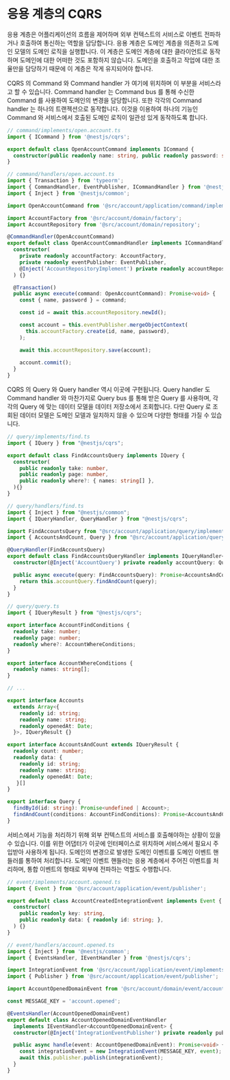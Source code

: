 # 응용 계층의 CQRS

응용 계층은 어플리케이션의 흐름을 제어하며 외부 컨텍스트의 서비스로 이벤트 전파하거나 호출하여 통신하는 역할을 담당합니다. 응용 계층은 도메인 계층을 의존하고 도메인 모델의 도메인 로직을 실행합니다. 이 계층은 도메인 계층에 대한 클라이언트로 동작하며 도메인에 대한 어떠한 것도 포함하지 않습니다. 도메인을 호출하고 작업에 대한 조율만을 담당하기 때문에 이 계층은 작게 유지되어야 합니다.

CQRS 의 Command 와 Command handler 가 여기에 위치하며 이 부분을 서비스라고 할 수 있습니다. Command handler 는 Command bus 를 통해 수신한 Command 를 사용하여 도메인의 변경을 담당합니다. 또한 각각의 Command handler 는 하나의 트랜젝션으로 동작합니다. 이것을 이용하여 하나의 기능인 Command 와 서비스에서 호출된 도메인 로직이 일관성 있게 동작하도록 합니다. 

```typescript
// command/implements/open.account.ts
import { ICommand } from '@nestjs/cqrs';

export default class OpenAccountCommand implements ICommand {
  constructor(public readonly name: string, public readonly password: string) {}
}

```

```typescript
// command/handlers/open.account.ts
import { Transaction } from 'typeorm';
import { CommandHandler, EventPublisher, ICommandHandler } from '@nestjs/cqrs';
import { Inject } from '@nestjs/common';

import OpenAccountCommand from '@src/account/application/command/implements/open.account';

import AccountFactory from '@src/account/domain/factory';
import AccountRepository from '@src/account/domain/repository';

@CommandHandler(OpenAccountCommand)
export default class OpenAccountCommandHandler implements ICommandHandler<OpenAccountCommand> {
  constructor(
    private readonly accountFactory: AccountFactory,
    private readonly eventPublisher: EventPublisher,
    @Inject('AccountRepositoryImplement') private readonly accountRepository: AccountRepository,
  ) {}

  @Transaction()
  public async execute(command: OpenAccountCommand): Promise<void> {
    const { name, password } = command;

    const id = await this.accountRepository.newId();

    const account = this.eventPublisher.mergeObjectContext(
      this.accountFactory.create(id, name, password),
    );

    await this.accountRepository.save(account);
    
    account.commit();
  }
}

```

CQRS 의 Query 와 Query handler 역시 이곳에 구현됩니다. Query handler 도 Command handler 와 마찬가지로 Query bus 를 통해 받은 Query 를 사용하며, 각각의 Query 에 맞는 데이터 모델을 데이터 저장소에서 조회합니다. 다만 Query 로 조회된 데이터 모델은 도메인 모델과 일치하지 않을 수 있으며 다양한 형태를 가질 수 있습니다.

```typescript
// query/implements/find.ts
import { IQuery } from "@nestjs/cqrs";

export default class FindAccountsQuery implements IQuery {
  constructor(
    public readonly take: number,
    public readonly page: number,
    public readonly where?: { names: string[] },
  ){}
}

```

```typescript
// query/handlers/find.ts
import { Inject } from "@nestjs/common";
import { IQueryHandler, QueryHandler } from "@nestjs/cqrs";

import FindAccountsQuery from "@src/account/application/query/implements/find";
import { AccountsAndCount, Query } from "@src/account/application/query/query";

@QueryHandler(FindAccountsQuery)
export default class FindAccountsQueryHandler implements IQueryHandler<FindAccountsQuery> {
  constructor(@Inject('AccountQuery') private readonly accountQuery: Query ){}

  public async execute(query: FindAccountsQuery): Promise<AccountsAndCount> {
    return this.accountQuery.findAndCount(query);
  }
}

```

```typescript
// query/query.ts
import { IQueryResult } from "@nestjs/cqrs";

export interface AccountFindConditions {
  readonly take: number;
  readonly page: number;
  readonly where?: AccountWhereConditions;
}

export interface AccountWhereConditions {
  readonly names: string[];
}

// ...

export interface Accounts
  extends Array<{
    readonly id: string;
    readonly name: string;
    readonly openedAt: Date;
  }>, IQueryResult {}

export interface AccountsAndCount extends IQueryResult {
  readonly count: number;
  readonly data: { 
    readonly id: string;
    readonly name: string;
    readonly openedAt: Date;
   }[]
}

export interface Query {
  findById(id: string): Promise<undefined | Account>;
  findAndCount(conditions: AccountFindConditions): Promise<AccountsAndCount>;
}

```

서비스에서 기능을 처리하기 위해 외부 컨텍스트의 서비스를 호출해야하는 상황이 있을 수 있습니다. 이를 위한 어댑터가 이곳에 인터페이스로 위치하며 서비스에서 필요시 주입받아 사용하게 됩니다. 도메인의 변경으로 발생한 도메인 이벤트를 도메인 이벤트 핸들러를 통하여 처리합니다. 도메인 이벤트 핸들러는 응용 계층에서 주어진 이벤트를 처리하며, 통합 이벤트의 형태로 외부에 전파하는 역할도 수행합니다.

```typescript
// event/implements/account.opened.ts
import { Event } from '@src/account/application/event/publisher';

export default class AccountCreatedIntegrationEvent implements Event {
  constructor(
    public readonly key: string,
    public readonly data: { readonly id: string; },
  ) {}
}

```

```typescript
// event/handlers/account.opened.ts
import { Inject } from '@nestjs/common';
import { EventsHandler, IEventHandler } from '@nestjs/cqrs';

import IntegrationEvent from '@src/account/application/event/implements/account.opened';
import { Publisher } from '@src/account/application/event/publisher';

import AccountOpenedDomainEvent from '@src/account/domain/event/account.opened';

const MESSAGE_KEY = 'account.opened';

@EventsHandler(AccountOpenedDomainEvent)
export default class AccountOpenedDomainEventHandler
  implements IEventHandler<AccountOpenedDomainEvent> {
  constructor(@Inject('IntegrationEventPublisher') private readonly publisher: Publisher) {}

  public async handle(event: AccountOpenedDomainEvent): Promise<void> {
    const integrationEvent = new IntegrationEvent(MESSAGE_KEY, event);
    await this.publisher.publish(integrationEvent);
  }
}

```

